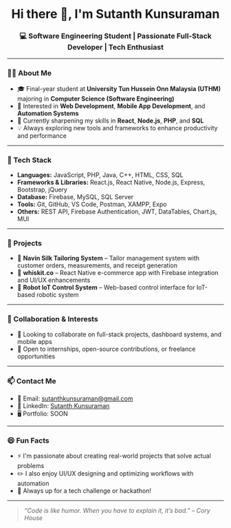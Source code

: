 <h1 align="center">Hi there 👋, I'm Sutanth Kunsuraman</h1>
<h3 align="center">💻 Software Engineering Student | Passionate Full-Stack Developer | Tech Enthusiast</h3>

---

### 👨‍💻 About Me
- 🎓 Final-year student at **University Tun Hussein Onn Malaysia (UTHM)** majoring in **Computer Science (Software Engineering)**
- 👀 Interested in **Web Development**, **Mobile App Development**, and **Automation Systems**
- 🌱 Currently sharpening my skills in **React**, **Node.js**, **PHP**, and **SQL**
- 💡 Always exploring new tools and frameworks to enhance productivity and performance

---

### 🔧 Tech Stack
- **Languages:** JavaScript, PHP, Java, C++, HTML, CSS, SQL
- **Frameworks & Libraries:** React.js, React Native, Node.js, Express, Bootstrap, jQuery
- **Database:** Firebase, MySQL, SQL Server
- **Tools:** Git, GitHub, VS Code, Postman, XAMPP, Expo
- **Others:** REST API, Firebase Authentication, JWT, DataTables, Chart.js, MUI

---

### 🚀 Projects
- 🛒 **Navin Silk Tailoring System** – Tailor management system with customer orders, measurements, and receipt generation
- 📱 **whiskit.co** – React Native e-commerce app with Firebase integration and UI/UX enhancements
- 🤖 **Robot IoT Control System** – Web-based control interface for IoT-based robotic system

---

### 🤝 Collaboration & Interests
- 💞️ Looking to collaborate on full-stack projects, dashboard systems, and mobile apps
- 🧠 Open to internships, open-source contributions, or freelance opportunities

---

### 📫 Contact Me
- 📧 Email: sutanthkunsuraman@gmail.com
- 💼 LinkedIn: [Sutanth Kunsuraman](https://www.linkedin.com/in/sutanthkunsuraman)
- 🖥️ Portfolio: SOON 

---

### 😄 Fun Facts
- ⚡ I'm passionate about creating real-world projects that solve actual problems
- ✏️ I also enjoy UI/UX designing and optimizing workflows with automation
- 🧩 Always up for a tech challenge or hackathon!

---

> _“Code is like humor. When you have to explain it, it’s bad.” – Cory House_

